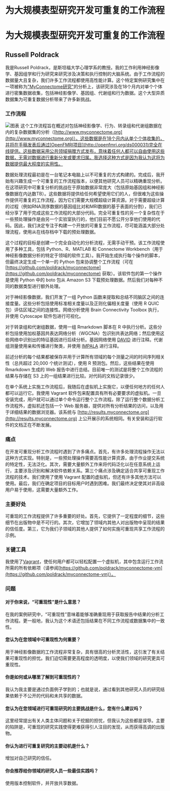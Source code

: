 # 为大规模表型研究开发可重复的工作流程

# 为大规模表型研究开发可重复的工作流程

## Russell Poldrack

我是Russell Poldrack，是斯坦福大学心理学系的教授。我的工作利用神经影像学、基因组学和行为研究来研究涉及决策和执行控制的大脑系统。由于工作流程的数据量大且复杂，我们许多工作流程都使用高性能计算。这个特定案例研究集中在一项被称为["MyConnectome研究"](http://www.myconnectome.org)的分析上，该研究涉及在18个月内对单个个体进行密集数据收集，包括神经影像学、基因组、代谢组和行为数据。这个大型异质数据集为可重复数据分析带来了许多新挑战。

### 工作流程

![图表](rpoldrack.png) 这个工作流程旨在概述对包括神经影像学、行为、转录组和代谢组数据在内的复杂数据集的分析（[http://www.myconnectome.org](http://www.myconnectome.org)）。这些数据是在18个月内从单个个体收集的，并将在手稿发表后通过[OpenFMRI项目](http://openfmri.org/ds000031)完全在线提供。这些数据采用公共领域捐赠方式发布，意味着任何人都可以自由使用这些数据，无需对数据进行重新分发或要求归属。我选择这种方式是因为我认为这将为数据提供最大程度的实用性。

数据处理流程最初是在一台笔记本电脑上以不可重复的方式构建的。完成后，我开始有兴趣生成一个可重复的工作流程版本，以便其他研究人员可以精确重现分析。在这项研究中可重复分析的挑战在于原始数据非常庞大（包括原始基因组和神经影像数据在内达数TB）。这些数据将提供给任何希望使用它们的人，但很难为这些操作提供可重复的工作流程，因为它们需要大规模超级计算资源。对于需要超级计算的过程（例如RNA测序数据的基因组比对和MRI数据的基于表面的分割），我们已经分享了用于完成这些工作流程的大部分代码。完全可重复性的另一个复杂性在于一些预处理操作是由另一个实验室执行的，他们目前不愿公开分享他们使用的代码。因此，我们决定专注于构建一个开放的可重复工作流程，尽可能涵盖大部分处理流程，使用从在线存档中下载的预处理数据。

这个过程的目标是创建一个完全自动化的分析流程，无需手动干预。该工作流程使用了多种工具，包括 Python、R、MATLAB 和 Connectome Workbench（用于神经影像数据分析的特定于领域的软件工具）。我开始生成执行每个操作的脚本，但最终决定生成一个单一的 Python 包来协调整个工作流程（可在 [https://github.com/poldrack/myconnectome](https://github.com/poldrack/myconnectome) 获取）。该软件包的第一个操作是使用 Python 中的 boto 包从 Amazon S3 下载预处理数据。然后我们对每种不同的数据类型进行额外处理。

对于神经影像数据，我们开发了一组 Python 函数来提取和总结不同脑区之间的连接度量。这些分析包括使用标准相关度量以及正则化偏相关度量（使用 R QUIC 包）评估区域之间的连接性。网络分析使用 Brain Connectivity Toolbox 执行，并使用 Cytoscape 软件包进行可视化。

对于转录组和代谢组数据，使用一组 Rmarkdown 脚本在 R 中执行分析。这些分析包括使用加权基因共表达网络分析（WGCNA）包识别共表达网络；然后使用这些网络中识别出的特征基因进行后续分析。基因网络使用 [DAVID](https://david.ncifcrf.gov) 进行注释。代谢组测量使用亲和传播进行聚类，并使用 [IMPALA](http://impala.molgen.mpg.de) 进行注释。

前述分析的每个结果都被保存并用于计算所有领域的每个测量之间的时间序列相关性（总共超过 20,000 个统计测试），使用 R 预测包。然后，这些结果在使用 Rmarkdown 生成的 Web 报告中进行总结。目前唯一的测试是将整个工作流程的结果与存储在 S3 上的一组结果进行比较。对代码的文档记录很少。

在单个系统上实施工作流程后，我随后在虚拟机上实施它，以便任何地方的任何人都可以运行它。我使用 Vagrant 软件包来配置具有所有必要要求的虚拟机。一旦安装完成，用户就可以通过单个命令运行整个工作流程。除了运行整个数据分析工作流程外，虚拟机还包括一个 Web 服务器，提供对所有分析结果的访问，以及用于详细结果的数据浏览器。该系统与 [http://results.myconnectome.org](http://results.myconnectome.org) 上公开展示的系统相同。有关安装和运行软件的文档正在不断发展。

### 痛点

在开发可重现分析工作流程时遇到了许多痛点。首先，有许多处理流程操作无法以这种方式实现。特别是，一些预处理操作需要高性能计算资源，由于作业提交系统的特定性，无法泛化。其次，需要大量额外工作来将代码泛化以在任意系统上运行，主要涉及识别和解决软件依赖关系。第三个痛点涉及确定适合共享可重现工作流程的技术。我们使用了使用 Vagrant 配置的虚拟机，但还有许多其他方法可以使用。最后，我们在确定项目的目标用户时遇到困难。我们最终决定使其对非高级用户易于使用，这需要大量额外工作。

### 主要好处

可重现的工作流程提供了许多重要的好处。首先，它提供了一定程度的细节，这些细节在出版物中是不可行的。其次，它增加了领域内其他人对出版物中呈现的结果的信任度。第三，它为我们子领域的其他人提供了如何实施可重现共享工作流程的示例。

### 关键工具

我使用了[Vagrant](https://www.vagrantup.com/)，使任何用户都可以轻松配置一个虚拟机，其中包含运行工作流所需的所有依赖项（请参阅[https://github.com/poldrack/myconnectome-vm](https://github.com/poldrack/myconnectome-vm)）。

### 问题

#### 对于你来说，“可重现性”是什么意思？

在我的案例研究中，“可重现性”意味着能够准确重现用于获取报告中结果的分析工作流程。更一般地，我认为这个术语还包括结果在不同工作流程或数据集中的一致性。

#### 您认为在您领域中可重现性为何重要？

用于神经影像数据的工作流程非常复杂，具有很高的分析灵活性，这引发了有关结果可重现性的担忧。我们迫切需要更高程度的透明度，以使我们领域的研究更具可重现性。

#### 你是如何或从哪里了解到可重现性的？

我认为我主要是通过负面例子学到的；也就是说，通过看到其他研究人员的研究结果依赖于不公开的代码和未共享的数据。

#### 您认为在您领域进行可重现研究的主要挑战是什么，您有什么建议吗？

这里经常提出有关人类主体问题和关于挖掘的担忧，但我认为这些都是误导。主要的陷阱是，可重现的研究实践使得更难获得引人注目的发现，从而获得高调的出版物。

#### 你认为进行可重复研究的主要动机是什么？

增加对自己研究的信任。

#### 你会推荐给你领域的研究人员一些最佳实践吗？

使用版本控制软件，并开放共享数据。
